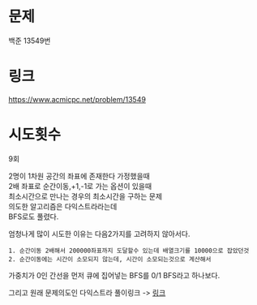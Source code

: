 # 문제
백준 13549번

# 링크
https://www.acmicpc.net/problem/13549

# 시도횟수
9회

2명이 1차원 공간의 좌표에 존재한다 가정했을때  
2배 좌표로 순간이동,+1,-1로 가는 옵션이 있을때  
최소시간으로 만나는 경우의 최소시간을 구하는 문제  
의도한 알고리즘은 다익스트라라는데  
BFS로도 풀렸다.  


엄청나게 많이 시도한 이유는 다음2가지를 고려하지 않아서다.  
```
1. 순간이동 2배해서 200000좌표까지 도달할수 있는데 배열크기를 10000으로 잡았던것
2. 순간이동에는 시간이 소모되지 않는데, 시간이 소모되는것으로 계산해서
```
가중치가 0인 간선을 먼저 큐에 집어넣는 BFS를 0/1 BFS라고 하나보다.  




그리고 원래 문제의도인 
다익스트라 풀이링크 -> [링크](https://donggoolosori.github.io/2021/05/11/boj-13549/)